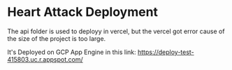 # Heart Attack Deployment


The api folder is used to deployy in vercel, but the vercel got error cause of the size of the project is too large.


It's Deployed on GCP App Engine in this link: https://deploy-test-415803.uc.r.appspot.com/